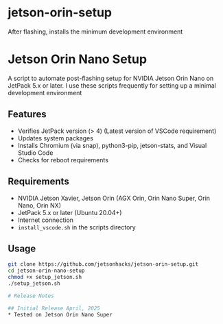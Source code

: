 # jetson-orin-setup
After flashing, installs the minimum development environment

# Jetson Orin Nano Setup

A script to automate post-flashing setup for NVIDIA Jetson Orin Nano on JetPack 5.x or later. I use these scripts frequently for setting up a minimal development environment

## Features
- Verifies JetPack version (> 4) (Latest version of VSCode requirement)
- Updates system packages
- Installs Chromium (via snap), python3-pip, jetson-stats, and Visual Studio Code
- Checks for reboot requirements

## Requirements
- NVIDIA Jetson Xavier, Jetson Orin (AGX Orin, Orin Nano Super, Orin Nano, Orin NX)
- JetPack 5.x or later (Ubuntu 20.04+)
- Internet connection
- `install_vscode.sh` in the scripts directory

## Usage
```bash
git clone https://github.com/jetsonhacks/jetson-orin-setup.git
cd jetson-orin-nano-setup
chmod +x setup_jetson.sh
./setup_jetson.sh

# Release Notes

## Initial Release April, 2025
* Tested on Jetson Orin Nano Super
